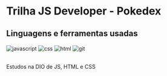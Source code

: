 # Trilha JS Developer - Pokedex


## Linguagens e ferramentas  usadas
<div >
       <img align="center" alt="javascript" src="https://img.shields.io/badge/JavaScript-F7DF1E?style=for-the-badge&logo=javascript&logoColor=black">
       <img align="center" alt="css" src="https://img.shields.io/badge/CSS-239120?&style=for-the-badge&logo=css3&logoColor=white">
    <img align="center" alt="html" src="https://img.shields.io/badge/HTML-239120?style=for-the-badge&logo=html5&logoColor=white">
     <img align="center" alt="git" src="https://img.shields.io/badge/GIT-E44C30?style=for-the-badge&logo=git&logoColor=white">
       
</div><br>



Estudos na DIO  de JS, HTML e CSS
